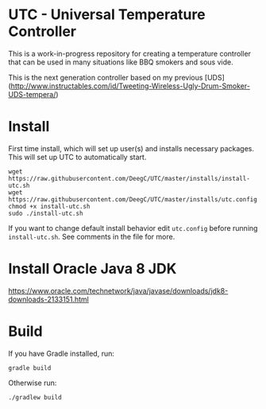 # UTC - Universal Temperature Controller

This is a work-in-progress repository for creating a temperature controller that can be used in many situations like BBQ smokers and sous vide.

This is the next generation controller based on my previous [UDS] (http://www.instructables.com/id/Tweeting-Wireless-Ugly-Drum-Smoker-UDS-tempera/)


# Install

First time install, which will set up user(s) and installs necessary packages.  This will set up UTC to automatically start.

```
wget https://raw.githubusercontent.com/DeegC/UTC/master/installs/install-utc.sh
wget https://raw.githubusercontent.com/DeegC/UTC/master/installs/utc.config
chmod +x install-utc.sh
sudo ./install-utc.sh
```

If you want to change default install behavior edit ```utc.config``` before running ```install-utc.sh```.  See comments in the file for more.

# Install Oracle Java 8 JDK

https://www.oracle.com/technetwork/java/javase/downloads/jdk8-downloads-2133151.html

# Build

If you have Gradle installed, run:

```gradle build```

Otherwise run:

```./gradlew build```


